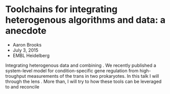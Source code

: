 # Toolchains for integrating heterogenous algorithms and data: a anecdote 

* Aaron Brooks
* July 3, 2015
* EMBL Heidelberg

Integrating heterogenous data and combining . We recently published a system-level model for condition-specific gene regulation from high-troughput measurements of the trans in two prokaryotes.  In this talk I will through the lens . More than, I will try to how these tools can be leveraged to and reconcile  



